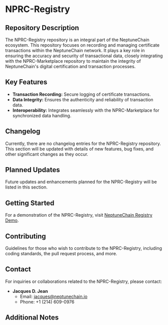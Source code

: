 # NPRC-Registry

## Repository Description

The NPRC-Registry repository is an integral part of the NeptuneChain ecosystem. This repository focuses on recording and managing certificate transactions within the NeptuneChain network. It plays a key role in ensuring the accuracy and security of transactional data, closely integrating with the NPRC-Marketplace repository to maintain the integrity of NeptuneChain's digital certification and transaction processes.

## Key Features

- **Transaction Recording:** Secure logging of certificate transactions.
- **Data Integrity:** Ensures the authenticity and reliability of transaction data.
- **Interoperability:** Integrates seamlessly with the NPRC-Marketplace for synchronized data handling.

## Changelog

Currently, there are no changelog entries for the NPRC-Registry repository. This section will be updated with details of new features, bug fixes, and other significant changes as they occur.

## Planned Updates

Future updates and enhancements planned for the NPRC-Registry will be listed in this section.

## Getting Started

For a demonstration of the NPRC-Registry, visit [NeptuneChain Registry Demo](https://neptunechain.io/registry).

## Contributing

Guidelines for those who wish to contribute to the NPRC-Registry, including coding standards, the pull request process, and more.

## Contact

For inquiries or collaborations related to the NPRC-Registry, please contact:

- **Jacques D. Jean**
  - Email: jacques@neptunechain.io
  - Phone: +1 (214) 609-0976

## Additional Notes
